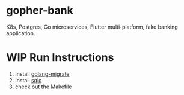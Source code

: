 # gopher-bank
K8s, Postgres, Go microservices, Flutter multi-platform,  fake banking application.

# WIP Run Instructions

1. Install [golang-migrate](https://github.com/golang-migrate/migrate)
1. Install [sqlc](https://sqlc.dev/)
1. check out the Makefile
